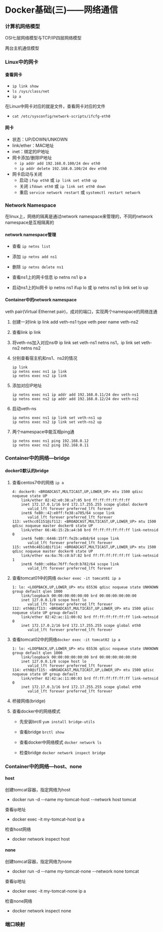# Docker基础(三)——网络通信

### 计算机网络模型

OSI七层网络模型与TCP/IP四层网络模型



两台主机通信模型



### Linux中的网卡

#### 查看网卡

- `ip link show`
- `ls /sys/class/net`
- `ip a`

在Linux中网卡对应的就是文件，查看网卡对应的文件

- `cat /etc/sysconfig/network-scripts/ifcfg-eth0`  

#### 网卡

- 状态：UP/DOWN/UNKOWN
- link/ether：MAC地址
- inet：绑定的IP地址
- 网卡添加/删除IP地址
  - `ip addr add 192.168.0.100/24 dev eth0`  
  - `ip addr delete 192.168.0.100/24 dev eth0`
- 网卡启动与关闭
  - 启动 `ifup eth0` 或 `ip link set eth0 up`
  - 关闭 `ifdown eth0` 或 `ip link set eth0 down`  
  - 重启 `service network restart` 或 `systemctl restart network`  

### Network Namespace

在linux上，网络的隔离是通过network namespace来管理的，不同的network namespace是互相隔离的  

#### network namespace管理

- 查看 `ip netns list`
- 添加 `ip netns add ns1`
- 删除 `ip netns delete ns1`

- 查看ns1上的网卡信息 ip netns ns1 ip a
- 启动ns1上的lo网卡 ip netns ns1 ifup lo 或 ip netns ns1 ip link set lo up 

#### Container中的network namespace

veth pair(Virtual Ethernet pair)，成对的端口，实现两个namespace的网络连通

1. 创建一对link ip link add veth-ns1 type veth peer name veth-ns2 

2. 查看link ip link

3. 将veth-ns加入对应ns中   ip link set veth-ns1 netns ns1，ip link set veth-ns2 netns ns2  

4. 分别查看宿主机和ns1、ns2的情况

   ```
   ip link
   ip netns exec ns1 ip link
   ip netns exec ns2 ip link
   ```

5. 添加对应IP地址

   ```
   ip netns exec ns1 ip addr add 192.168.0.11/24 dev veth-ns1
   ip netns exec ns2 ip addr add 192.168.0.12/24 dev veth-ns2
   ```

6. 启动veth-ns

   ```
   ip netns exec ns1 ip link set veth-ns1 up
   ip netns exec ns2 ip link set veth-ns2 up
   ```

7. 两个namespace中能互相ping通

   ```
   ip netns exec ns1 ping 192.168.0.12
   ip netns exec ns2 ping 192.168.0.11
   ```

### Container中的网络—bridge

#### docker0默认的bridge

1. 查看centos7中的网络 `ip a`

   ```
   4: docker0: <BROADCAST,MULTICAST,UP,LOWER_UP> mtu 1500 qdisc noqueue state UP 
       link/ether 02:42:e0:38:a7:05 brd ff:ff:ff:ff:ff:ff
       inet 172.17.0.1/16 brd 172.17.255.255 scope global docker0
          valid_lft forever preferred_lft forever
       inet6 fe80::42:e0ff:fe38:a705/64 scope link 
          valid_lft forever preferred_lft forever
   113: vethcc01151@if112: <BROADCAST,MULTICAST,UP,LOWER_UP> mtu 1500 qdisc noqueue master docker0 state UP 
       link/ether 66:46:15:2b:a4:b8 brd ff:ff:ff:ff:ff:ff link-netnsid 0
       inet6 fe80::6446:15ff:fe2b:a4b8/64 scope link 
          valid_lft forever preferred_lft forever
   115: veth0c4651d@if114: <BROADCAST,MULTICAST,UP,LOWER_UP> mtu 1500 qdisc noqueue master docker0 state UP 
       link/ether ea:6a:76:c0:b7:82 brd ff:ff:ff:ff:ff:ff link-netnsid 1
       inet6 fe80::e86a:76ff:fec0:b782/64 scope link 
          valid_lft forever preferred_lft forever
   ```

2. 查看tomcat01中的网络 `docker exec -it tomcat01 ip a` 

   ```
   1: lo: <LOOPBACK,UP,LOWER_UP> mtu 65536 qdisc noqueue state UNKNOWN group default qlen 1000
       link/loopback 00:00:00:00:00:00 brd 00:00:00:00:00:00
       inet 127.0.0.1/8 scope host lo
          valid_lft forever preferred_lft forever
   112: eth0@if113: <BROADCAST,MULTICAST,UP,LOWER_UP> mtu 1500 qdisc noqueue state UP group default 
       link/ether 02:42:ac:11:00:02 brd ff:ff:ff:ff:ff:ff link-netnsid 0
       inet 172.17.0.2/16 brd 172.17.255.255 scope global eth0
          valid_lft forever preferred_lft forever
   ```

3. 查看tomcat02中的网络`docker exec -it tomcat02 ip a`

   ```
   1: lo: <LOOPBACK,UP,LOWER_UP> mtu 65536 qdisc noqueue state UNKNOWN group default qlen 1000
       link/loopback 00:00:00:00:00:00 brd 00:00:00:00:00:00
       inet 127.0.0.1/8 scope host lo
          valid_lft forever preferred_lft forever
   114: eth0@if115: <BROADCAST,MULTICAST,UP,LOWER_UP> mtu 1500 qdisc noqueue state UP group default 
       link/ether 02:42:ac:11:00:03 brd ff:ff:ff:ff:ff:ff link-netnsid 0
       inet 172.17.0.3/16 brd 172.17.255.255 scope global eth0
          valid_lft forever preferred_lft forever
   ```

4. 桥接网络(bridge)

   

5. 查看docker中的网络模式

   - 先安装brctl `yum install bridge-utils`  
   - 查看bridge `brctl show`  

   - 查看docker中网络模式 `docker network ls` 
   - 检查bridge `docker network inspect bridge`  

### Container中的网络—host、none

#### host

创建tomcat容器，指定网络为host

-   docker run -d --name my-tomcat-host --network host tomcat

查看ip地址

- docker exec -it my-tomcat-host ip a  

检查host网络

- docker network inspect host

#### none

创建tomcat容器，指定网络为none

- docker run -d --name my-tomcat-none --network none tomcat

查看ip地址

- docker exec -it my-tomcat-none ip a

检查none网络

- docker network inspect none

### 端口映射